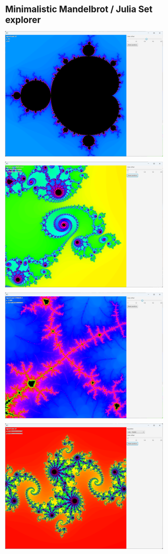 # Minimalistic Mandelbrot / Julia Set explorer

![Mandelbrot preview](pic1.png)

![Mandelbrot preview](pic2.png)

![Mandelbrot preview](pic3.png)

![Julia Set preview](pic4.png)